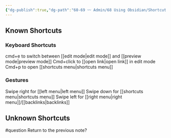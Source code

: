 ```yaml
---
{"dg-publish":true,"dg-path":"60-69 〰️ Admin/68 Using Obsidian/Shortcuts.md","permalink":"/60-69-admin/68-using-obsidian/shortcuts/","title":"shortcuts","noteIcon":"","created":"","updated":"2023-07-08T21:33:40.000-04:00"}
---
```


## Known Shortcuts
### Keyboard Shortcuts
cmd+e to switch between [[edit mode\|edit mode]] and [[preview mode\|preview mode]]
Cmd+click to [[open link\|open link]] in edit mode
Cmd+p to open [[shortcuts menu\|shortcuts menu]]
### Gestures
Swipe right for [[left menu\|left menu]]
Swipe down for [[shortcuts menu\|shortcuts menu]]
Swipe left for [[right menu\|right menu]]/[[backlinks\|backlinks]]

## Unknown Shortcuts
#question
Return to the previous note?